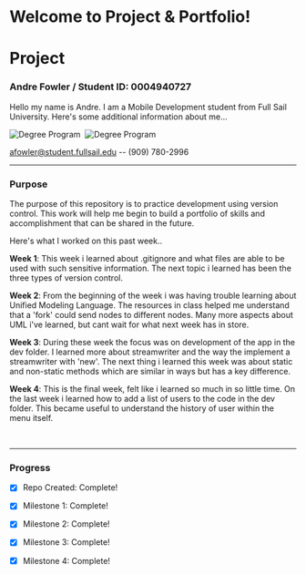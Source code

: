 # Welcome to Project & Portfolio!
 


# Project
### Andre Fowler / Student ID: 0004940727 
 Hello my name is Andre. I am a Mobile Development student from Full Sail University. Here's some additional information about me...


![Degree Program](https://img.shields.io/badge/degree-web%20design%20%26%20development-blue.svg)&nbsp; ![Degree Program](https://img.shields.io/badge/degree-mobile%20design%20%26%20development-blue.svg)


afowler@student.fullsail.edu -- (909) 780-2996 


---
### Purpose

The purpose of this repository is to practice development using version control. This work will help me begin to build a portfolio of skills and accomplishment that can be shared in the future. 

Here's what I worked on this past week..

**Week 1**: This week i learned about .gitignore and what files are able to be used with such sensitive information. The next topic i learned has been the three types of version control.  

**Week 2**: From the beginning of the week i was having trouble learning about Unified Modeling Language. The resources in class helped me understand that a 'fork' could send nodes to different nodes. Many more aspects about UML i've learned, but cant wait for what next week has in store.   

**Week 3**: During these week the focus was on development of the app in the dev folder. I learned more about streamwriter and the way the implement a streamwriter with 'new'. The next thing i learned this week was about static and non-static methods which are similar in ways but has a key difference.  

**Week 4**: This is the final week, felt like i learned so much in so little time. On the last week i learned how to add a list of users to the code in the dev folder. This became useful to understand the history of user within the menu itself.    


<br>

---
### Progress

- [X] Repo Created: Complete! 
- [X] Milestone 1: Complete!
- [X] Milestone 2: Complete! 
- [X] Milestone 3: Complete!
- [X] Milestone 4: Complete!



